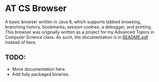 # AT CS Browser
A basic browser written in Java 8, which supports tabbed browsing, branching history, bookmarks, session cookies, a debugger, and printing.
This browser was originally written as a project for my Advanced Topics in Computer Science class. As such, the documentation is in [README.pdf](README.pdf) instead of here.

## TODO:
* Move documentation here.
* Add fully packaged binaries.
